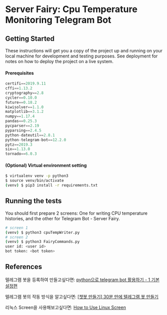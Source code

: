 # Server Fairy: Cpu Temperature Monitoring Telegram Bot

## Getting Started

These instructions will get you a copy of the project up and running on your local machine for development and testing purposes. See deployment for notes on how to deploy the project on a live system.

#### Prerequisites

```python
certifi==2019.9.11
cffi==1.13.2
cryptography==2.8
cycler==0.10.0
future==0.18.2
kiwisolver==1.1.0
matplotlib==3.1.2
numpy==1.17.4
pandas==0.25.3
pycparser==2.19
pyparsing==2.4.5
python-dateutil==2.8.1
python-telegram-bot==12.2.0
pytz==2019.3
six==1.13.0
tornado==6.0.3

```



#### (Optional) Virtual environment setting

```bash
$ virtualenv venv -p python3
$ source venv/bin/activate
(venv) $ pip3 install -r requirements.txt
```



## Running the tests

You should first prepare 2 screens: One for writing CPU temperature histories, and the other for Telegram Bot - Server Fairy.

```bash
# screen 1
(venv) $ python3 cpuTempWriter.py
# screen 2
(venv) $ python3 FairyCommands.py
user id: <user id>
bot token: <bot token>
```



## References 

텔레그램 봇을 등록하여 만들고싶다면: [python으로 telegram bot 활용하기 - 1 기본 설정편](https://blog.psangwoo.com/coding/2016/12/08/python-telegram-bot-1.html)

텔레그램 봇의 작동 방식을 알고싶다면: [[챗봇 만들기] 30분 만에 텔레그램 봇 만들기](https://steemit.com/kr-dev/@maanya/30)

리눅스 Screen을 사용해보고싶다면: [How to Use Linux Screen](https://linuxize.com/post/how-to-use-linux-screen/)

